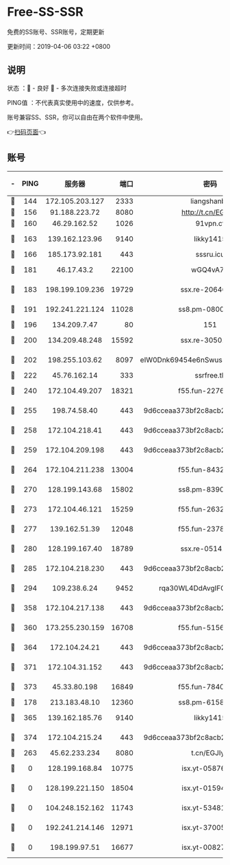 # Free-SS-SSR

免费的SS账号、SSR账号，定期更新

更新时间：2019-04-06 03:22 +0800

## 说明

状态     ：🙂 - 良好 🙁 - 多次连接失败或连接超时

PING值   ：不代表真实使用中的速度，仅供参考。

账号兼容SS、SSR，你可以自由在两个软件中使用。

👉[扫码页面](https://liesauer.github.io/Free-SS-SSR/)👈

## 账号

|-|PING|服务器|端口|密码|加密方式|区域|
|:----:|:----:|:-----:|-----:|:----:|:----:|:----:|
|🙂|144|172.105.203.127|2333|liangshanbo|chacha20|JP|
|🙂|156|91.188.223.72|8080|http://t.cn/EGJIyrl|rc4-md5|RU|
|🙂|160|46.29.162.52|1026|91vpn.cf|rc4-md5|RU|
|🙂|163|139.162.123.96|9140|likky1415|aes-256-cfb|JP|
|🙂|166|185.173.92.181|443|sssru.icu|rc4-md5|RU|
|🙂|181|46.17.43.2|22100|wGQ4vA7D|aes-256-gcm|RU|
|🙂|183|198.199.109.236|19729|ssx.re-20646999|aes-256-cfb|US|
|🙂|191|192.241.221.124|11028|ss8.pm-08004110|aes-256-cfb|US|
|🙂|196|134.209.7.47|80|151|chacha20|US|
|🙂|200|134.209.48.248|15592|ssx.re-30501157|aes-256-cfb|US|
|🙂|202|198.255.103.62|8097|eIW0Dnk69454e6nSwuspv9DmS201tQ0D|aes-256-cfb|US|
|🙂|222|45.76.162.14|333|ssrfree.tk|rc4|SG|
|🙂|240|172.104.49.207|18321|f55.fun-22761918|aes-256-cfb|SG|
|🙂|255|198.74.58.40|443|9d6cceaa373bf2c8acb22e60b6a58be6|aes-256-cfb|US|
|🙂|258|172.104.218.41|443|9d6cceaa373bf2c8acb22e60b6a58be6|aes-256-cfb|US|
|🙂|259|172.104.209.198|443|9d6cceaa373bf2c8acb22e60b6a58be6|aes-256-cfb|US|
|🙂|264|172.104.211.238|13004|f55.fun-84327083|aes-256-cfb|US|
|🙂|270|128.199.143.68|15802|ss8.pm-83903752|aes-256-cfb|SG|
|🙂|273|172.104.46.121|15259|f55.fun-26327483|aes-256-cfb|SG|
|🙂|277|139.162.51.39|12048|f55.fun-23786440|aes-256-cfb|SG|
|🙂|280|128.199.167.40|18789|ssx.re-05141157|aes-256-cfb|SG|
|🙂|285|172.104.218.230|443|9d6cceaa373bf2c8acb22e60b6a58be6|aes-256-cfb|US|
|🙂|294|109.238.6.24|9452|rqa30WL4DdAvgIFG6Fs3znzTa|aes-256-cfb|FR|
|🙂|358|172.104.217.138|443|9d6cceaa373bf2c8acb22e60b6a58be6|aes-256-cfb|US|
|🙂|360|173.255.230.159|16708|f55.fun-51565775|aes-256-cfb|US|
|🙂|364|172.104.24.21|443|9d6cceaa373bf2c8acb22e60b6a58be6|aes-256-cfb|US|
|🙂|371|172.104.31.152|443|9d6cceaa373bf2c8acb22e60b6a58be6|aes-256-cfb|US|
|🙂|373|45.33.80.198|16849|f55.fun-78403202|aes-256-cfb|US|
|🙂|178|213.183.48.10|12360|ss8.pm-61585593|rc4-md5|RU|
|🙂|365|139.162.185.76|9140|likky1415|aes-256-cfb|DE|
|🙂|374|172.104.215.24|443|9d6cceaa373bf2c8acb22e60b6a58be6|aes-256-cfb|US|
|🙁|263|45.62.233.234|8080|t.cn/EGJIyrl|rc4-md5|CA|
|🙁|0|128.199.168.84|10775|isx.yt-05876249|aes-256-cfb|SG|
|🙁|0|128.199.221.150|18504|isx.yt-01594022|aes-256-cfb|SG|
|🙁|0|104.248.152.162|11743|isx.yt-53481002|aes-256-cfb|SG|
|🙁|0|192.241.214.146|12971|isx.yt-37005229|aes-256-cfb|US|
|🙁|0|198.199.97.51|16677|isx.yt-00827286|aes-256-cfb|US|
